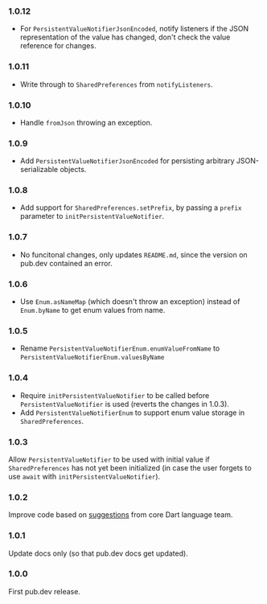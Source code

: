### 1.0.12

* For `PersistentValueNotifierJsonEncoded`, notify listeners if the JSON representation of the value has changed, don't check the value reference for changes.

### 1.0.11

* Write through to `SharedPreferences` from `notifyListeners`.

### 1.0.10

* Handle `fromJson` throwing an exception.

### 1.0.9

* Add `PersistentValueNotifierJsonEncoded` for persisting arbitrary JSON-serializable objects.

### 1.0.8

* Add support for `SharedPreferences.setPrefix`, by passing a `prefix` parameter to `initPersistentValueNotifier`.

### 1.0.7

* No funcitonal changes, only updates `README.md`, since the version on pub.dev contained an error.

### 1.0.6

* Use `Enum.asNameMap` (which doesn't throw an exception) instead of `Enum.byName` to get enum values from name.

### 1.0.5

* Rename `PersistentValueNotifierEnum.enumValueFromName` to `PersistentValueNotifierEnum.valuesByName` 

### 1.0.4

* Require `initPersistentValueNotifier` to be called before `PersistentValueNotifier` is used (reverts the changes in 1.0.3).
* Add `PersistentValueNotifierEnum` to support enum value storage in `SharedPreferences`.

### 1.0.3

Allow `PersistentValueNotifier` to be used with initial value if `SharedPreferences` has not yet been initialized (in case the user forgets to use `await` with `initPersistentValueNotifier`).

### 1.0.2

Improve code based on [suggestions](https://github.com/dart-lang/language/issues/3143) from core Dart language team.

### 1.0.1

Update docs only (so that pub.dev docs get updated).

### 1.0.0

First pub.dev release.